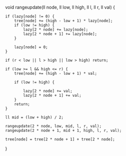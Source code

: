 void rangeupdate(ll node, ll low, ll high, ll l, ll r, ll val) {

	if (lazy[node] != 0) {
		tree[node] += (high - low + 1) * lazy[node];
		if (low != high) {
			lazy[2 * node] += lazy[node];
			lazy[2 * node + 1] += lazy[node];
		}

		lazy[node] = 0;
	}

	if (r < low || l > high || low > high) return;

	if (low >= l && high <= r) {
		tree[node] += (high - low + 1) * val;

		if (low != high) {

			lazy[2 * node] += val;
			lazy[2 * node + 1] += val;
		}
		return;
	}

	ll mid = (low + high) / 2;

	rangeupdate(2 * node, low, mid, l, r, val);
	rangeupdate(2 * node + 1, mid + 1, high, l, r, val);

	tree[node] = tree[2 * node + 1] + tree[2 * node];


}